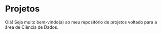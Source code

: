 # Projetos

Olá! Seja muito bem-vindo(a) ao meu repositório de projetos voltado para a área de Ciência de Dados.
